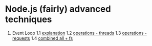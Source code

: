 # Node.js (fairly) advanced techniques

1. Event Loop
   1.1 [explanation](./1-event-loop.js)
   1.2 [operations - threads](./2-threads.js)
   1.3 [operations - requests](./3-async.js)
   1.4 [combined all + fs](./4-multitask.js)

